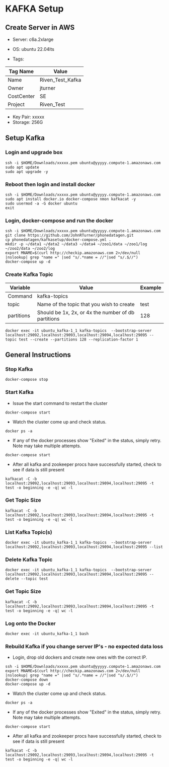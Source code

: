 # KAFKA Setup

## Create Server in AWS
- Server: c6a.2xlarge
- OS: ubuntu 22.04lts

- Tags:

| Tag Name   | Value            |
|------------|------------------|
| Name       | Riven_Test_Kafka |
| Owner      | jturner          |
| CostCenter | SE               |
| Project    | Riven_Test       |

- Key Pair: xxxxx
- Storage: 256G

## Setup Kafka

### Login and upgrade box
```
ssh -i $HOME/Downloads/xxxxx.pem ubuntu@yyyyy.compute-1.amazonaws.com
sudo apt update
sudo apt upgrade -y
```
### Reboot then login and install docker
```
ssh -i $HOME/Downloads/xxxxx.pem ubuntu@yyyyy.compute-1.amazonaws.com
sudo apt install docker.io docker-compose nmon kafkacat -y
sudo usermod -a -G docker ubuntu
exit
```
### Login, docker-compose and run the docker
```
ssh -i $HOME/Downloads/xxxxx.pem ubuntu@yyyyy.compute-1.amazonaws.com
git clone https://github.com/JohnRTurner/phonedatagen.git
cp phonedatagen/kafkasetup/docker-compose.yml .
mkdir -p ~/data1 ~/data2 ~/data3 ~/data4 ~/zoo1/data ~/zoo1/log ~/zoo2/data ~/zoo2/log
export MNAME=$(curl http://checkip.amazonaws.com 2>/dev/null |nslookup| grep "name =" |sed "s/.*name = //"|sed "s/.$//")
docker-compose up -d
```
### Create Kafka Topic
| Variable   | Value                                               | Example |
|------------|-----------------------------------------------------|---------|
| Command    | kafka-topics                                        |         |
| topic      | Name of the topic that you wish to create           | test    |
| partitions | Should be 1x, 2x, or 4x the number of db partitions | 128     |
```
docker exec -it ubuntu_kafka-1_1 kafka-topics  --bootstrap-server localhost:29092,localhost:29093,localhost:29094,localhost:29095 --topic test --create --partitions 128 --replication-factor 1
```
## General Instructions
### Stop Kafka
```
docker-compose stop
```
### Start Kafka
- Issue the start command to restart the cluster
```
docker-compose start
```
- Watch the cluster come up and check status.
```
docker ps -a
```
- If any of the docker processes show "Exited" in the status, simply retry.  Note may take multiple attempts.
```
docker-compose start
```
- After all kafka and zookeeper procs have successfully started, check to see if data is still present
```
kafkacat -C -b localhost:29092,localhost:29093,localhost:29094,localhost:29095 -t test -o beginning -e -q| wc -l
```



### Get Topic Size
```
kafkacat -C -b localhost:29092,localhost:29093,localhost:29094,localhost:29095 -t test -o beginning -e -q| wc -l
```
### List Kafka Topic(s)
```
docker exec -it ubuntu_kafka-1_1 kafka-topics  --bootstrap-server localhost:29092,localhost:29093,localhost:29094,localhost:29095 --list
```
### Delete Kafka Topic
```
docker exec -it ubuntu_kafka-1_1 kafka-topics  --bootstrap-server localhost:29092,localhost:29093,localhost:29094,localhost:29095 --delete --topic test 
```
### Get Topic Size
```
kafkacat -C -b localhost:29092,localhost:29093,localhost:29094,localhost:29095 -t test -o beginning -e -q| wc -l
```
### Log onto the Docker
```
docker exec -it ubuntu_kafka-1_1 bash
```
### Rebuild Kafka if you change server IP's - no expected data loss
- Login, drop old dockers and create new ones with the correct IP.
```
ssh -i $HOME/Downloads/xxxxx.pem ubuntu@yyyyy.compute-1.amazonaws.com
export MNAME=$(curl http://checkip.amazonaws.com 2>/dev/null |nslookup| grep "name =" |sed "s/.*name = //"|sed "s/.$//")
docker-compose down
docker-compose up -d
```
- Watch the cluster come up and check status.
```
docker ps -a
```
- If any of the docker processes show "Exited" in the status, simply retry.  Note may take multiple attempts.
```
docker-compose start
```
- After all kafka and zookeeper procs have successfully started, check to see if data is still present
```
kafkacat -C -b localhost:29092,localhost:29093,localhost:29094,localhost:29095 -t test -o beginning -e -q| wc -l
```
